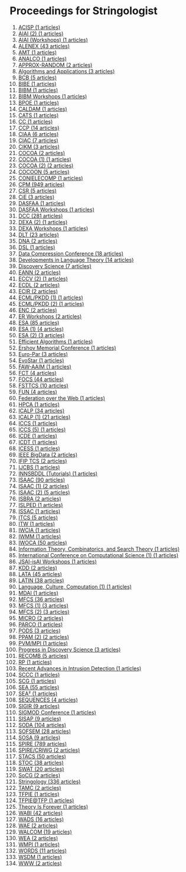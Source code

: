 # Proceedings for Stringologist
1. [ACISP (1 articles)](./proceedings/ACISP)  
2. [AIAI (2) (1 articles)](./proceedings/AIAI_(2))  
3. [AIAI (Workshops) (1 articles)](./proceedings/AIAI_(Workshops))  
4. [ALENEX (43 articles)](./proceedings/ALENEX)  
5. [AMT (1 articles)](./proceedings/AMT)  
6. [ANALCO (1 articles)](./proceedings/ANALCO)  
7. [APPROX-RANDOM (2 articles)](./proceedings/APPROX-RANDOM)  
8. [Algorithms and Applications (3 articles)](./proceedings/Algorithms_and_Applications)  
9. [BCB (5 articles)](./proceedings/BCB)  
10. [BIBE (1 articles)](./proceedings/BIBE)  
11. [BIBM (1 articles)](./proceedings/BIBM)  
12. [BIBM Workshops (1 articles)](./proceedings/BIBM_Workshops)  
13. [BPOE (1 articles)](./proceedings/BPOE)  
14. [CALDAM (1 articles)](./proceedings/CALDAM)  
15. [CATS (1 articles)](./proceedings/CATS)  
16. [CC (1 articles)](./proceedings/CC)  
17. [CCP (14 articles)](./proceedings/CCP)  
18. [CIAA (6 articles)](./proceedings/CIAA)  
19. [CIAC (7 articles)](./proceedings/CIAC)  
20. [CIKM (3 articles)](./proceedings/CIKM)  
21. [COCOA (2 articles)](./proceedings/COCOA)  
22. [COCOA (1) (1 articles)](./proceedings/COCOA_(1))  
23. [COCOA (2) (2 articles)](./proceedings/COCOA_(2))  
24. [COCOON (5 articles)](./proceedings/COCOON)  
25. [CONIELECOMP (1 articles)](./proceedings/CONIELECOMP)  
26. [CPM (949 articles)](./proceedings/CPM)  
27. [CSR (5 articles)](./proceedings/CSR)  
28. [CiE (3 articles)](./proceedings/CiE)  
29. [DASFAA (1 articles)](./proceedings/DASFAA)  
30. [DASFAA Workshops (1 articles)](./proceedings/DASFAA_Workshops)  
31. [DCC (281 articles)](./proceedings/DCC)  
32. [DEXA (2) (1 articles)](./proceedings/DEXA_(2))  
33. [DEXA Workshops (1 articles)](./proceedings/DEXA_Workshops)  
34. [DLT (23 articles)](./proceedings/DLT)  
35. [DNA (2 articles)](./proceedings/DNA)  
36. [DSL (1 articles)](./proceedings/DSL)  
37. [Data Compression Conference (18 articles)](./proceedings/Data_Compression_Conference)  
38. [Developments in Language Theory (14 articles)](./proceedings/Developments_in_Language_Theory)  
39. [Discovery Science (7 articles)](./proceedings/Discovery_Science)  
40. [EANN (2 articles)](./proceedings/EANN)  
41. [ECCV (2) (1 articles)](./proceedings/ECCV_(2))  
42. [ECDL (2 articles)](./proceedings/ECDL)  
43. [ECIR (2 articles)](./proceedings/ECIR)  
44. [ECML/PKDD (1) (1 articles)](./proceedings/ECML_PKDD_(1))  
45. [ECML/PKDD (2) (1 articles)](./proceedings/ECML_PKDD_(2))  
46. [ENC (2 articles)](./proceedings/ENC)  
47. [ER Workshops (2 articles)](./proceedings/ER_Workshops)  
48. [ESA (85 articles)](./proceedings/ESA)  
49. [ESA (1) (4 articles)](./proceedings/ESA_(1))  
50. [ESA (2) (3 articles)](./proceedings/ESA_(2))  
51. [Efficient Algorithms (1 articles)](./proceedings/Efficient_Algorithms)  
52. [Ershov Memorial Conference (1 articles)](./proceedings/Ershov_Memorial_Conference)  
53. [Euro-Par (3 articles)](./proceedings/Euro-Par)  
54. [EvoStar (1 articles)](./proceedings/EvoStar)  
55. [FAW-AAIM (1 articles)](./proceedings/FAW-AAIM)  
56. [FCT (4 articles)](./proceedings/FCT)  
57. [FOCS (44 articles)](./proceedings/FOCS)  
58. [FSTTCS (10 articles)](./proceedings/FSTTCS)  
59. [FUN (4 articles)](./proceedings/FUN)  
60. [Federation over the Web (1 articles)](./proceedings/Federation_over_the_Web)  
61. [HPCA (1 articles)](./proceedings/HPCA)  
62. [ICALP (34 articles)](./proceedings/ICALP)  
63. [ICALP (1) (21 articles)](./proceedings/ICALP_(1))  
64. [ICCS (1 articles)](./proceedings/ICCS)  
65. [ICCS (5) (1 articles)](./proceedings/ICCS_(5))  
66. [ICDE (1 articles)](./proceedings/ICDE)  
67. [ICDT (1 articles)](./proceedings/ICDT)  
68. [ICESS (1 articles)](./proceedings/ICESS)  
69. [IEEE BigData (2 articles)](./proceedings/IEEE_BigData)  
70. [IFIP TCS (2 articles)](./proceedings/IFIP_TCS)  
71. [IJCBS (1 articles)](./proceedings/IJCBS)  
72. [INNSBDDL (Tutorials) (1 articles)](./proceedings/INNSBDDL_(Tutorials))  
73. [ISAAC (90 articles)](./proceedings/ISAAC)  
74. [ISAAC (1) (2 articles)](./proceedings/ISAAC_(1))  
75. [ISAAC (2) (5 articles)](./proceedings/ISAAC_(2))  
76. [ISBRA (2 articles)](./proceedings/ISBRA)  
77. [ISLPED (1 articles)](./proceedings/ISLPED)  
78. [ISSAC (1 articles)](./proceedings/ISSAC)  
79. [ITCS (5 articles)](./proceedings/ITCS)  
80. [ITW (1 articles)](./proceedings/ITW)  
81. [IWCIA (1 articles)](./proceedings/IWCIA)  
82. [IWMM (1 articles)](./proceedings/IWMM)  
83. [IWOCA (50 articles)](./proceedings/IWOCA)  
84. [Information Theory, Combinatorics, and Search Theory (1 articles)](./proceedings/Information_Theory,_Combinatorics,_and_Search_Theory)  
85. [International Conference on Computational Science (1) (1 articles)](./proceedings/International_Conference_on_Computational_Science_(1))  
86. [JSAI-isAI Workshops (1 articles)](./proceedings/JSAI-isAI_Workshops)  
87. [KDD (2 articles)](./proceedings/KDD)  
88. [LATA (45 articles)](./proceedings/LATA)  
89. [LATIN (38 articles)](./proceedings/LATIN)  
90. [Language, Culture, Computation (1) (1 articles)](./proceedings/Language,_Culture,_Computation_(1))  
91. [MDAI (1 articles)](./proceedings/MDAI)  
92. [MFCS (36 articles)](./proceedings/MFCS)  
93. [MFCS (1) (3 articles)](./proceedings/MFCS_(1))  
94. [MFCS (2) (3 articles)](./proceedings/MFCS_(2))  
95. [MICRO (2 articles)](./proceedings/MICRO)  
96. [PARCO (1 articles)](./proceedings/PARCO)  
97. [PODS (3 articles)](./proceedings/PODS)  
98. [PPAM (2) (2 articles)](./proceedings/PPAM_(2))  
99. [PVM/MPI (1 articles)](./proceedings/PVM_MPI)  
100. [Progress in Discovery Science (3 articles)](./proceedings/Progress_in_Discovery_Science)  
101. [RECOMB (5 articles)](./proceedings/RECOMB)  
102. [RP (1 articles)](./proceedings/RP)  
103. [Recent Advances in Intrusion Detection (1 articles)](./proceedings/Recent_Advances_in_Intrusion_Detection)  
104. [SCCC (1 articles)](./proceedings/SCCC)  
105. [SCG (1 articles)](./proceedings/SCG)  
106. [SEA (55 articles)](./proceedings/SEA)  
107. [SEA² (1 articles)](./proceedings/SEA²)  
108. [SEQUENCES (4 articles)](./proceedings/SEQUENCES)  
109. [SIGIR (9 articles)](./proceedings/SIGIR)  
110. [SIGMOD Conference (1 articles)](./proceedings/SIGMOD_Conference)  
111. [SISAP (9 articles)](./proceedings/SISAP)  
112. [SODA (104 articles)](./proceedings/SODA)  
113. [SOFSEM (28 articles)](./proceedings/SOFSEM)  
114. [SOSA (9 articles)](./proceedings/SOSA)  
115. [SPIRE (789 articles)](./proceedings/SPIRE)  
116. [SPIRE/CRIWG (2 articles)](./proceedings/SPIRE_CRIWG)  
117. [STACS (50 articles)](./proceedings/STACS)  
118. [STOC (38 articles)](./proceedings/STOC)  
119. [SWAT (20 articles)](./proceedings/SWAT)  
120. [SoCG (2 articles)](./proceedings/SoCG)  
121. [Stringology (336 articles)](./proceedings/Stringology)  
122. [TAMC (2 articles)](./proceedings/TAMC)  
123. [TFPIE (1 articles)](./proceedings/TFPIE)  
124. [TFPIE@TFP (1 articles)](./proceedings/TFPIE@TFP)  
125. [Theory Is Forever (1 articles)](./proceedings/Theory_Is_Forever)  
126. [WABI (42 articles)](./proceedings/WABI)  
127. [WADS (16 articles)](./proceedings/WADS)  
128. [WAE (2 articles)](./proceedings/WAE)  
129. [WALCOM (19 articles)](./proceedings/WALCOM)  
130. [WEA (2 articles)](./proceedings/WEA)  
131. [WMPI (1 articles)](./proceedings/WMPI)  
132. [WORDS (11 articles)](./proceedings/WORDS)  
133. [WSDM (1 articles)](./proceedings/WSDM)  
134. [WWW (2 articles)](./proceedings/WWW)  